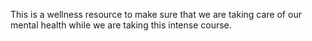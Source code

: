 This is a wellness resource to make sure that we are taking care of our mental health while we are taking this intense course.
